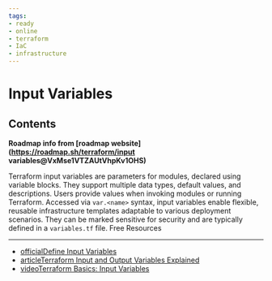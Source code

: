 ```yaml
---
tags:
- ready
- online
- terraform
- IaC
- infrastructure
---
```


# Input Variables

## Contents

__Roadmap info from [roadmap website](<https://roadmap.sh/terraform/input> variables@VxMse1VTZAUtVhpKv1OHS)__

Terraform input variables are parameters for modules, declared using variable blocks. They support multiple data types, default values, and descriptions. Users provide values when invoking modules or running Terraform. Accessed via `var.<name>` syntax, input variables enable flexible, reusable infrastructure templates adaptable to various deployment scenarios. They can be marked sensitive for security and are typically defined in a `variables.tf` file.
Free Resources

---

- [officialDefine Input Variables](https://developer.hashicorp.com/terraform/tutorials/aws-get-started/aws-variables)
- [articleTerraform Input and Output Variables Explained](https://kodekloud.com/blog/terraform-variables-explained/)
- [videoTerraform Basics: Input Variables](https://www.youtube.com/watch%3Fv%3D2f65JhfYmIo)
